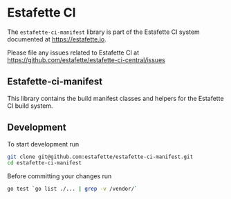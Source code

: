 # Estafette CI

The `estafette-ci-manifest` library is part of the Estafette CI system documented at https://estafette.io.

Please file any issues related to Estafette CI at https://github.com/estafette/estafette-ci-central/issues

## Estafette-ci-manifest

This library contains the build manifest classes and helpers for the Estafette CI build system.

## Development

To start development run

```bash
git clone git@github.com:estafette/estafette-ci-manifest.git
cd estafette-ci-manifest
```

Before committing your changes run

```bash
go test `go list ./... | grep -v /vendor/`
```
